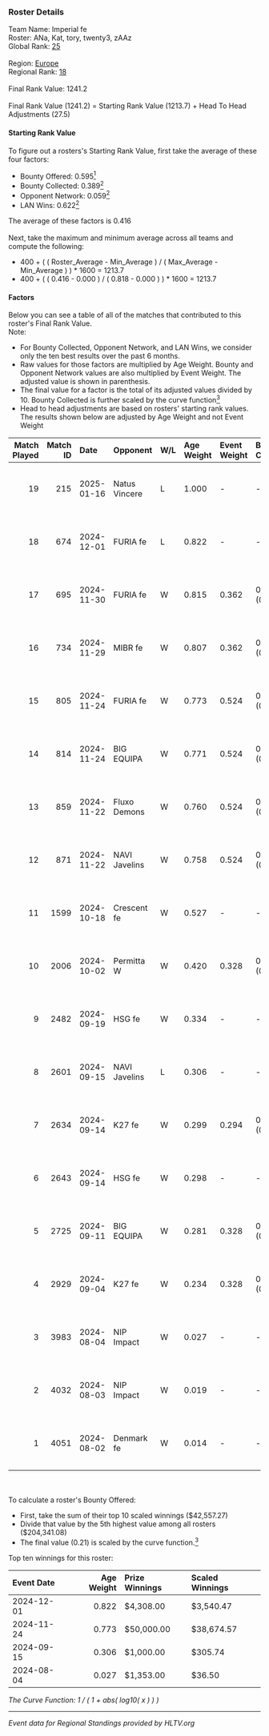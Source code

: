 ### Roster Details<br />
Team Name: Imperial fe<br />
Roster: ANa, Kat, tory, twenty3, zAAz<br />
Global Rank: [25](../../standings_global_2025_01_27.md)<br />
<br />
Region: [Europe]( ../../standings_europe_2025_01_27.md)<br />
Regional Rank: [18]( ../../standings_europe_2025_01_27.md)<br />
<br />
Final Rank Value:  1241.2<br />
<br />
Final Rank Value (1241.2) = Starting Rank Value (1213.7) + Head To Head Adjustments (27.5)<br />

#### Starting Rank Value<br />
To figure out a rosters's Starting Rank Value, first take the average of these four factors:<br />
- Bounty Offered: 0.595[<sup>1</sup>](#table2)
- Bounty Collected: 0.389[<sup>2</sup>](#table1)
- Opponent Network: 0.059[<sup>2</sup>](#table1)
- LAN Wins: 0.622[<sup>2</sup>](#table1)

The average of these factors is 0.416<br />
<br />
Next, take the maximum and minimum average across all teams and compute the following:<br />
- 400 + ( ( Roster_Average - Min_Average ) / ( Max_Average - Min_Average ) ) * 1600 = 1213.7
- 400 + ( ( 0.416 - 0.000 ) / ( 0.818 - 0.000 ) ) * 1600 = 1213.7


#### Factors<br />
Below you can see a table of all of the matches that contributed to this roster's Final Rank Value.<br />
Note:<br />

- For Bounty Collected, Opponent Network, and LAN Wins, we consider only the ten best results over the past 6 months.
- Raw values for those factors are multiplied by Age Weight. Bounty and Opponent Network values are also multiplied by Event Weight. The adjusted value is shown in parenthesis.
- The final value for a factor is the total of its adjusted values divided by 10. Bounty Collected is further scaled by the curve function[<sup>3</sup>](#curveFunction)
- Head to head adjustments are based on rosters' starting rank values. The results shown below are adjusted by Age Weight and not Event Weight
<span id="table1"></span><br />


| Match Played | Match ID | Date       | Opponent      | W/L | Age Weight | Event Weight | Bounty Collected | Opponent Network | LAN Wins  | H2H Adj. | Roster                        |
| -: | -: | :- | :- | :- | :- | :- | :- | :- | :- | -: | :- |
|           19 |      215 | 2025-01-16 | Natus Vincere | L   | 1.000      | -            | -                | -                | -         |    -1.88 | ANa, Kat, tory, twenty3, zAAz |
|           18 |      674 | 2024-12-01 | FURIA fe      | L   | 0.822      | -            | -                | -                | -         |   -13.60 | ANa, Kat, tory, twenty3, zAAz |
|           17 |      695 | 2024-11-30 | FURIA fe      | W   | 0.815      | 0.362        | 0.152 (0.045)    | 0.340 (0.100)    | 1 (0.815) |    12.20 | ANa, Kat, tory, twenty3, zAAz |
|           16 |      734 | 2024-11-29 | MIBR fe       | W   | 0.807      | 0.362        | 0.012 (0.003)    | 0.110 (0.032)    | 1 (0.807) |     1.17 | ANa, Kat, tory, twenty3, zAAz |
|           15 |      805 | 2024-11-24 | FURIA fe      | W   | 0.773      | 0.524        | 0.152 (0.062)    | 0.340 (0.138)    | 1 (0.773) |    12.39 | ANa, Kat, tory, twenty3, zAAz |
|           14 |      814 | 2024-11-24 | BIG EQUIPA    | W   | 0.771      | 0.524        | 0.049 (0.020)    | 0.128 (0.052)    | 1 (0.771) |     2.78 | ANa, Kat, tory, twenty3, zAAz |
|           13 |      859 | 2024-11-22 | Fluxo Demons  | W   | 0.760      | 0.524        | 0.038 (0.015)    | 0.178 (0.071)    | 1 (0.760) |     2.60 | ANa, Kat, tory, twenty3, zAAz |
|           12 |      871 | 2024-11-22 | NAVI Javelins | W   | 0.758      | 0.524        | 0.296 (0.117)    | 0.387 (0.153)    | 1 (0.758) |    12.12 | ANa, Kat, tory, twenty3, zAAz |
|           11 |     1599 | 2024-10-18 | Crescent fe   | W   | 0.527      | -            | -                | -                | 0 (0.000) |     0.63 | ANa, Kat, tory, twenty3, zAAz |
|           10 |     2006 | 2024-10-02 | Permitta W    | W   | 0.420      | 0.328        | 0.007 (0.001)    | 0.055 (0.008)    | 0 (0.000) |     0.54 | ANa, Kat, tory, twenty3, zAAz |
|            9 |     2482 | 2024-09-19 | HSG fe        | W   | 0.334      | -            | -                | -                | 0 (0.000) |     0.48 | ANa, Kat, tory, twenty3, zAAz |
|            8 |     2601 | 2024-09-15 | NAVI Javelins | L   | 0.306      | -            | -                | -                | -         |    -4.66 | ANa, Kat, tory, twenty3, zAAz |
|            7 |     2634 | 2024-09-14 | K27 fe        | W   | 0.299      | 0.294        | 0.016 (0.001)    | 0.117 (0.010)    | 0 (0.000) |     0.62 | ANa, Kat, tory, twenty3, zAAz |
|            6 |     2643 | 2024-09-14 | HSG fe        | W   | 0.298      | -            | -                | -                | -         |     0.43 | ANa, Kat, tory, twenty3, zAAz |
|            5 |     2725 | 2024-09-11 | BIG EQUIPA    | W   | 0.281      | 0.328        | 0.049 (0.005)    | 0.128 (0.012)    | -         |     1.04 | ANa, Kat, tory, twenty3, zAAz |
|            4 |     2929 | 2024-09-04 | K27 fe        | W   | 0.234      | 0.328        | 0.016 (0.001)    | 0.117 (0.009)    | -         |     0.47 | ANa, Kat, tory, twenty3, zAAz |
|            3 |     3983 | 2024-08-04 | NIP Impact    | W   | 0.027      | -            | -                | -                | -         |     0.07 | ANa, Kat, tory, twenty3, zAAz |
|            2 |     4032 | 2024-08-03 | NIP Impact    | W   | 0.019      | -            | -                | -                | -         |     0.05 | ANa, Kat, tory, twenty3, zAAz |
|            1 |     4051 | 2024-08-02 | Denmark fe    | W   | 0.014      | -            | -                | -                | -         |     0.03 | ANa, Kat, tory, twenty3, zAAz |

<br />
<span id="table2"></span><br />
To calculate a roster's Bounty Offered:<br />

- First, take the sum of their top 10 scaled winnings ($42,557.27)
- Divide that value by the 5th highest value among all rosters ($204,341.08)
- The final value (0.21) is scaled by the curve function.[<sup>3</sup>](#curveFunction)

Top ten winnings for this roster:<br />

| Event Date | Age Weight | Prize Winnings | Scaled Winnings |
| :- | -: | :- | :- |
| 2024-12-01 |      0.822 | $4,308.00      | $3,540.47       |
| 2024-11-24 |      0.773 | $50,000.00     | $38,674.57      |
| 2024-09-15 |      0.306 | $1,000.00      | $305.74         |
| 2024-08-04 |      0.027 | $1,353.00      | $36.50          |


<span id="curveFunction"></span>_The Curve Function: 1 / ( 1 + abs( log10( x ) ) )_<br />

---
_Event data for Regional Standings provided by HLTV.org_<br />
